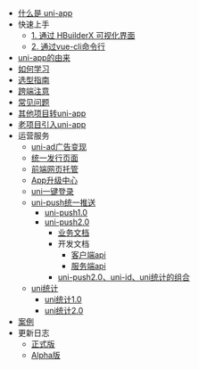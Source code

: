 * [什么是 uni-app](README.md)
* 快速上手
  * [1. 通过 HBuilderX 可视化界面](quickstart-hx.md)
  * [2. 通过vue-cli命令行](quickstart-cli.md)
* [uni-app的由来](history.md)
* [如何学习](resource.md)
* [选型指南](select.md)
* [跨端注意](matter.md)
* [常见问题](faq.md)
* [其他项目转uni-app](translate.md)
* [老项目引入uni-app](hybrid.md)
* 运营服务
  * [uni-ad广告变现](uni-ad.md)
  * [统一发行页面](/uniCloud/uni-portal.md)
  * [前端网页托管](uniCloud/hosting.md)
  * [App升级中心](uniCloud/upgrade-center.md)
  * [uni一键登录](univerify.md)
  * [uni-push统一推送](unipush.md)
	* [uni-push1.0](unipush-v1.md)
	* [uni-push2.0](unipush-v2.md)
		* [业务文档](unipush-v2.md)
		* 开发文档
			* [客户端api](api/plugins/push.md)
			* [服务端api](uniCloud/uni-cloud-push/api.md)
		* [uni-push2.0、uni-id、uni统计的组合](uniCloud/uni-cloud-push/mate.md)
  * [uni统计](uni-stat.md)
    * [uni统计1.0](uni-stat-v1.md)
    * [uni统计2.0](uni-stat-v2.md)
* [案例](case.md)
* 更新日志
  * [正式版](release.md)
  * [Alpha版](release-note-alpha.md)
